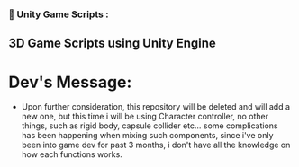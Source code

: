### 🔨 Unity Game Scripts :
3D Game Scripts using Unity Engine
---

<h1>Dev's Message:</h1>

- Upon further consideration, this repository will be deleted and will add a new one, but this time i will be using Character controller, no other things, such as rigid body, capsule collider etc... some complications has been happening when mixing such components, since i've only been into game dev for past 3 months, i don't have all the knowledge on how each functions works.

